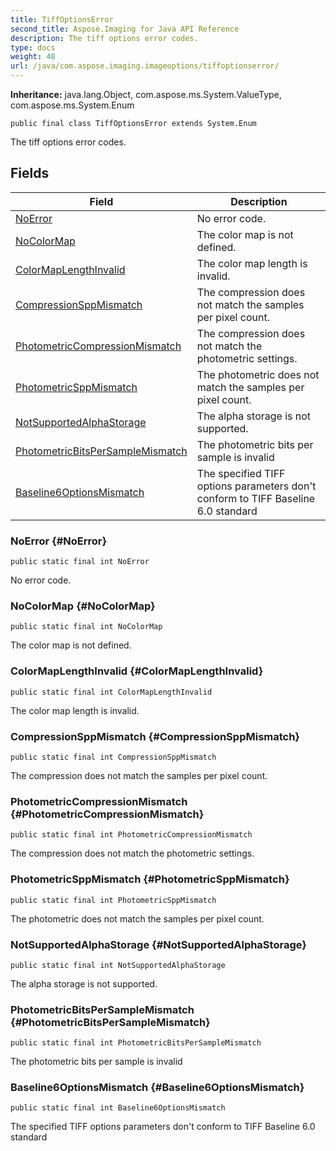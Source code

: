 ```yaml
---
title: TiffOptionsError
second_title: Aspose.Imaging for Java API Reference
description: The tiff options error codes.
type: docs
weight: 48
url: /java/com.aspose.imaging.imageoptions/tiffoptionserror/
---
```

**Inheritance:**
java.lang.Object, com.aspose.ms.System.ValueType, com.aspose.ms.System.Enum
```
public final class TiffOptionsError extends System.Enum
```

The tiff options error codes.
## Fields

| Field | Description |
| --- | --- |
| [NoError](#NoError) | No error code. |
| [NoColorMap](#NoColorMap) | The color map is not defined. |
| [ColorMapLengthInvalid](#ColorMapLengthInvalid) | The color map length is invalid. |
| [CompressionSppMismatch](#CompressionSppMismatch) | The compression does not match the samples per pixel count. |
| [PhotometricCompressionMismatch](#PhotometricCompressionMismatch) | The compression does not match the photometric settings. |
| [PhotometricSppMismatch](#PhotometricSppMismatch) | The photometric does not match the samples per pixel count. |
| [NotSupportedAlphaStorage](#NotSupportedAlphaStorage) | The alpha storage is not supported. |
| [PhotometricBitsPerSampleMismatch](#PhotometricBitsPerSampleMismatch) | The photometric bits per sample is invalid |
| [Baseline6OptionsMismatch](#Baseline6OptionsMismatch) | The specified TIFF options parameters don't conform to TIFF Baseline 6.0 standard |
### NoError {#NoError}
```
public static final int NoError
```


No error code.

### NoColorMap {#NoColorMap}
```
public static final int NoColorMap
```


The color map is not defined.

### ColorMapLengthInvalid {#ColorMapLengthInvalid}
```
public static final int ColorMapLengthInvalid
```


The color map length is invalid.

### CompressionSppMismatch {#CompressionSppMismatch}
```
public static final int CompressionSppMismatch
```


The compression does not match the samples per pixel count.

### PhotometricCompressionMismatch {#PhotometricCompressionMismatch}
```
public static final int PhotometricCompressionMismatch
```


The compression does not match the photometric settings.

### PhotometricSppMismatch {#PhotometricSppMismatch}
```
public static final int PhotometricSppMismatch
```


The photometric does not match the samples per pixel count.

### NotSupportedAlphaStorage {#NotSupportedAlphaStorage}
```
public static final int NotSupportedAlphaStorage
```


The alpha storage is not supported.

### PhotometricBitsPerSampleMismatch {#PhotometricBitsPerSampleMismatch}
```
public static final int PhotometricBitsPerSampleMismatch
```


The photometric bits per sample is invalid

### Baseline6OptionsMismatch {#Baseline6OptionsMismatch}
```
public static final int Baseline6OptionsMismatch
```


The specified TIFF options parameters don't conform to TIFF Baseline 6.0 standard

